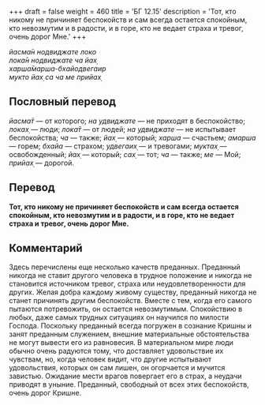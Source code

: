 +++
draft = false
weight = 460
title = 'БГ 12.15'
description = 'Тот, кто никому не причиняет беспокойств и сам всегда остается спокойным, кто невозмутим и в радости, и в горе, кто не ведает страха и тревог, очень дорог Мне.'
+++

_йасма̄н нодвиджате локо  
лока̄н нодвиджате ча йах̣  
харша̄марша-бхайодвегаир  
мукто йах̣ са ча ме прийах̣_

## Пословный перевод

_йасма̄т_ — от которого; _на_ _удвиджате_ — не приходят в беспокойство; _локах̣_ — люди; _лока̄т_ — от людей; _на_ _удвиджате_ — не испытывает беспокойства; _ча_ — также; _йах̣_ — который; _харша_ — счастьем; _амарша_ — горем; _бхайа_ — страхом; _удвегаих̣_ — и тревогами; _муктах̣_ — освобожденный; _йах̣_ — который; _сах̣_ — тот; _ча_ — также; _ме_ — Мой; _прийах̣_ — дорогой.

## Перевод

**Тот, кто никому не причиняет беспокойств и сам всегда остается спокойным, кто невозмутим и в радости, и в горе, кто не ведает страха и тревог, очень дорог Мне.**

## Комментарий

Здесь перечислены еще несколько качеств преданных. Преданный никогда не ставит другого человека в трудное положение и никогда не становится источником тревог, страха или неудовлетворенности для других. Желая добра каждому живому существу, преданный никогда не станет причинять другим беспокойств. Вместе с тем, когда его самого пытаются потревожить, он остается невозмутимым. Спокойствию в любых, даже самых трудных ситуациях он научился по милости Господа. Поскольку преданный всегда погружен в сознание Кришны и занят преданным служением, внешние материальные обстоятельства не могут вывести его из равновесия. В материальном мире люди обычно очень радуются тому, что доставляет удовольствие их чувствам, но, когда человек видит, что другие испытывают удовольствия, которых он сам лишен, он огорчается и мучится завистью. Ожидание мести врагов повергает его в страх, а неудачи приводят в уныние. Преданный, свободный от всех этих беспокойств, очень дорог Кришне.
